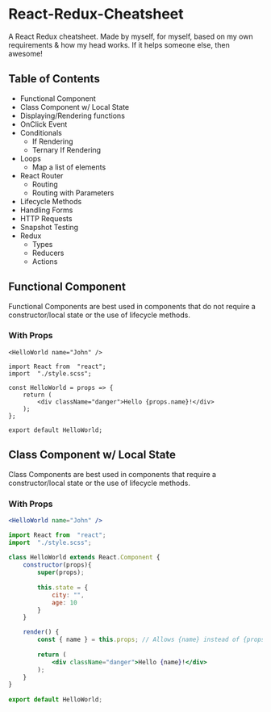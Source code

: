 # React-Redux-Cheatsheet
A React Redux cheatsheet. Made by myself, for myself, based on my own requirements &amp; how my head works. If it helps someone else, then awesome!

## Table of Contents
 - Functional Component
 - Class Component w/ Local State
 - Displaying/Rendering functions
 - OnClick Event
 - Conditionals
	 - If Rendering
	 - Ternary If Rendering
- Loops
	- Map a list of elements
- React Router
	- Routing
	- Routing with Parameters
- Lifecycle Methods
- Handling Forms
- HTTP Requests
- Snapshot Testing
- Redux
	- Types
	- Reducers
	- Actions

## Functional Component
Functional Components are best used in components that do not require a constructor/local state or the use of lifecycle methods.

### With Props
`<HelloWorld name="John" />`
	
	import React from  "react";
	import  "./style.scss";

	const HelloWorld = props => {
		return (
			<div className="danger">Hello {props.name}!</div>
		);
	};
	
	export default HelloWorld;

## Class Component w/ Local State
Class Components are best used in components that require a constructor/local state or the use of lifecycle methods.

### With Props
```jsx
<HelloWorld name="John" />
```

```jsx
import React from  "react";
import  "./style.scss";
	
class HelloWorld extends React.Component {
	constructor(props){
		super(props);
		
		this.state = {
			city: "",
			age: 10			
		}
	}

	render() {
		const { name } = this.props; // Allows {name} instead of {props.name} below.
			
		return (
			<div className="danger">Hello {name}!</div>
		);
	}
}
	
export default HelloWorld;
```
